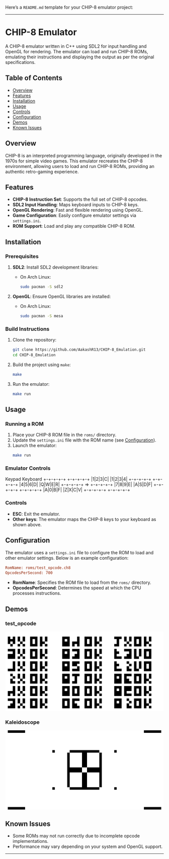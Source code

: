 Here’s a `README.md` template for your CHIP-8 emulator project:

---

# CHIP-8 Emulator

A CHIP-8 emulator written in C++ using SDL2 for input handling and OpenGL for rendering. The emulator can load and run CHIP-8 ROMs, emulating their instructions and displaying the output as per the original specifications.

## Table of Contents

- [Overview](#overview)
- [Features](#features)
- [Installation](#installation)
- [Usage](#usage)
- [Controls](#controls)
- [Configuration](#configuration)
- [Demos](#demos)
- [Known Issues](#known-issues)

## Overview

CHIP-8 is an interpreted programming language, originally developed in the 1970s for simple video games. This emulator recreates the CHIP-8 environment, allowing users to load and run CHIP-8 ROMs, providing an authentic retro-gaming experience.

## Features

- **CHIP-8 Instruction Set**: Supports the full set of CHIP-8 opcodes.
- **SDL2 Input Handling**: Maps keyboard inputs to CHIP-8 keys.
- **OpenGL Rendering**: Fast and flexible rendering using OpenGL.
- **Game Configuration**: Easily configure emulator settings via `settings.ini`.
- **ROM Support**: Load and play any compatible CHIP-8 ROM.

## Installation

### Prerequisites

1. **SDL2**: Install SDL2 development libraries:
   - On Arch Linux:
     ```bash
     sudo pacman -S sdl2
     ```

2. **OpenGL**: Ensure OpenGL libraries are installed:
   - On Arch Linux:
     ```bash
     sudo pacman -S mesa
     ```

### Build Instructions

1. Clone the repository:
   ```bash
   git clone https://github.com/AakashR13/CHIP-8_Emulation.git
   cd CHIP-8_Emulation
   ```

2. Build the project using `make`:
   ```bash
   make
   ```

3. Run the emulator:
   ```bash
   make run
   ```

## Usage

### Running a ROM

1. Place your CHIP-8 ROM file in the `roms/` directory.
2. Update the `settings.ini` file with the ROM name (see [Configuration](#configuration)).
3. Launch the emulator:
   ```bash
   make run
   ```

### Emulator Controls

Keypad                   Keyboard
+-+-+-+-+                +-+-+-+-+
|1|2|3|C|                |1|2|3|4|
+-+-+-+-+                +-+-+-+-+
|4|5|6|D|                |Q|W|E|R|
+-+-+-+-+       =>       +-+-+-+-+
|7|8|9|E|                |A|S|D|F|
+-+-+-+-+                +-+-+-+-+
|A|0|B|F|                |Z|X|C|V|
+-+-+-+-+                +-+-+-+-+

### Controls

- **ESC**: Exit the emulator.
- **Other keys**: The emulator maps the CHIP-8 keys to your keyboard as shown above.

## Configuration

The emulator uses a `settings.ini` file to configure the ROM to load and other emulator settings. Below is an example configuration:

```ini
RomName: roms/test_opcode.ch8
OpcodesPerSecond: 700
```

- **RomName**: Specifies the ROM file to load from the `roms/` directory.
- **OpcodesPerSecond**: Determines the speed at which the CPU processes instructions.

## Demos
### test_opcode

![test_opcode](./images/screenshot_988.bmp)

### Kaleidoscope

![Kaleidoscope](./images/screenshot_544.bmp)

## Known Issues

- Some ROMs may not run correctly due to incomplete opcode implementations.
- Performance may vary depending on your system and OpenGL support.

---